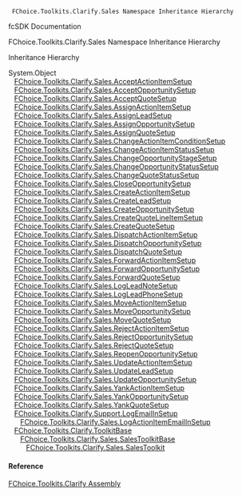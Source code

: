 ﻿     FChoice.Toolkits.Clarify.Sales Namespace Inheritance Hierarchy                                                   

fcSDK Documentation

FChoice.Toolkits.Clarify.Sales Namespace Inheritance Hierarchy

Inheritance Hierarchy

System.Object  
   [FChoice.Toolkits.Clarify.Sales.AcceptActionItemSetup](FChoice.Toolkits.Clarify~FChoice.Toolkits.Clarify.Sales.AcceptActionItemSetup.md)  
   [FChoice.Toolkits.Clarify.Sales.AcceptOpportunitySetup](FChoice.Toolkits.Clarify~FChoice.Toolkits.Clarify.Sales.AcceptOpportunitySetup.md)  
   [FChoice.Toolkits.Clarify.Sales.AcceptQuoteSetup](FChoice.Toolkits.Clarify~FChoice.Toolkits.Clarify.Sales.AcceptQuoteSetup.md)  
   [FChoice.Toolkits.Clarify.Sales.AssignActionItemSetup](FChoice.Toolkits.Clarify~FChoice.Toolkits.Clarify.Sales.AssignActionItemSetup.md)  
   [FChoice.Toolkits.Clarify.Sales.AssignLeadSetup](FChoice.Toolkits.Clarify~FChoice.Toolkits.Clarify.Sales.AssignLeadSetup.md)  
   [FChoice.Toolkits.Clarify.Sales.AssignOpportunitySetup](FChoice.Toolkits.Clarify~FChoice.Toolkits.Clarify.Sales.AssignOpportunitySetup.md)  
   [FChoice.Toolkits.Clarify.Sales.AssignQuoteSetup](FChoice.Toolkits.Clarify~FChoice.Toolkits.Clarify.Sales.AssignQuoteSetup.md)  
   [FChoice.Toolkits.Clarify.Sales.ChangeActionItemConditionSetup](FChoice.Toolkits.Clarify~FChoice.Toolkits.Clarify.Sales.ChangeActionItemConditionSetup.md)  
   [FChoice.Toolkits.Clarify.Sales.ChangeActionItemStatusSetup](FChoice.Toolkits.Clarify~FChoice.Toolkits.Clarify.Sales.ChangeActionItemStatusSetup.md)  
   [FChoice.Toolkits.Clarify.Sales.ChangeOpportunityStageSetup](FChoice.Toolkits.Clarify~FChoice.Toolkits.Clarify.Sales.ChangeOpportunityStageSetup.md)  
   [FChoice.Toolkits.Clarify.Sales.ChangeOpportunityStatusSetup](FChoice.Toolkits.Clarify~FChoice.Toolkits.Clarify.Sales.ChangeOpportunityStatusSetup.md)  
   [FChoice.Toolkits.Clarify.Sales.ChangeQuoteStatusSetup](FChoice.Toolkits.Clarify~FChoice.Toolkits.Clarify.Sales.ChangeQuoteStatusSetup.md)  
   [FChoice.Toolkits.Clarify.Sales.CloseOpportunitySetup](FChoice.Toolkits.Clarify~FChoice.Toolkits.Clarify.Sales.CloseOpportunitySetup.md)  
   [FChoice.Toolkits.Clarify.Sales.CreateActionItemSetup](FChoice.Toolkits.Clarify~FChoice.Toolkits.Clarify.Sales.CreateActionItemSetup.md)  
   [FChoice.Toolkits.Clarify.Sales.CreateLeadSetup](FChoice.Toolkits.Clarify~FChoice.Toolkits.Clarify.Sales.CreateLeadSetup.md)  
   [FChoice.Toolkits.Clarify.Sales.CreateOpportunitySetup](FChoice.Toolkits.Clarify~FChoice.Toolkits.Clarify.Sales.CreateOpportunitySetup.md)  
   [FChoice.Toolkits.Clarify.Sales.CreateQuoteLineItemSetup](FChoice.Toolkits.Clarify~FChoice.Toolkits.Clarify.Sales.CreateQuoteLineItemSetup.md)  
   [FChoice.Toolkits.Clarify.Sales.CreateQuoteSetup](FChoice.Toolkits.Clarify~FChoice.Toolkits.Clarify.Sales.CreateQuoteSetup.md)  
   [FChoice.Toolkits.Clarify.Sales.DispatchActionItemSetup](FChoice.Toolkits.Clarify~FChoice.Toolkits.Clarify.Sales.DispatchActionItemSetup.md)  
   [FChoice.Toolkits.Clarify.Sales.DispatchOpportunitySetup](FChoice.Toolkits.Clarify~FChoice.Toolkits.Clarify.Sales.DispatchOpportunitySetup.md)  
   [FChoice.Toolkits.Clarify.Sales.DispatchQuoteSetup](FChoice.Toolkits.Clarify~FChoice.Toolkits.Clarify.Sales.DispatchQuoteSetup.md)  
   [FChoice.Toolkits.Clarify.Sales.ForwardActionItemSetup](FChoice.Toolkits.Clarify~FChoice.Toolkits.Clarify.Sales.ForwardActionItemSetup.md)  
   [FChoice.Toolkits.Clarify.Sales.ForwardOpportunitySetup](FChoice.Toolkits.Clarify~FChoice.Toolkits.Clarify.Sales.ForwardOpportunitySetup.md)  
   [FChoice.Toolkits.Clarify.Sales.ForwardQuoteSetup](FChoice.Toolkits.Clarify~FChoice.Toolkits.Clarify.Sales.ForwardQuoteSetup.md)  
   [FChoice.Toolkits.Clarify.Sales.LogLeadNoteSetup](FChoice.Toolkits.Clarify~FChoice.Toolkits.Clarify.Sales.LogLeadNoteSetup.md)  
   [FChoice.Toolkits.Clarify.Sales.LogLeadPhoneSetup](FChoice.Toolkits.Clarify~FChoice.Toolkits.Clarify.Sales.LogLeadPhoneSetup.md)  
   [FChoice.Toolkits.Clarify.Sales.MoveActionItemSetup](FChoice.Toolkits.Clarify~FChoice.Toolkits.Clarify.Sales.MoveActionItemSetup.md)  
   [FChoice.Toolkits.Clarify.Sales.MoveOpportunitySetup](FChoice.Toolkits.Clarify~FChoice.Toolkits.Clarify.Sales.MoveOpportunitySetup.md)  
   [FChoice.Toolkits.Clarify.Sales.MoveQuoteSetup](FChoice.Toolkits.Clarify~FChoice.Toolkits.Clarify.Sales.MoveQuoteSetup.md)  
   [FChoice.Toolkits.Clarify.Sales.RejectActionItemSetup](FChoice.Toolkits.Clarify~FChoice.Toolkits.Clarify.Sales.RejectActionItemSetup.md)  
   [FChoice.Toolkits.Clarify.Sales.RejectOpportunitySetup](FChoice.Toolkits.Clarify~FChoice.Toolkits.Clarify.Sales.RejectOpportunitySetup.md)  
   [FChoice.Toolkits.Clarify.Sales.RejectQuoteSetup](FChoice.Toolkits.Clarify~FChoice.Toolkits.Clarify.Sales.RejectQuoteSetup.md)  
   [FChoice.Toolkits.Clarify.Sales.ReopenOpportunitySetup](FChoice.Toolkits.Clarify~FChoice.Toolkits.Clarify.Sales.ReopenOpportunitySetup.md)  
   [FChoice.Toolkits.Clarify.Sales.UpdateActionItemSetup](FChoice.Toolkits.Clarify~FChoice.Toolkits.Clarify.Sales.UpdateActionItemSetup.md)  
   [FChoice.Toolkits.Clarify.Sales.UpdateLeadSetup](FChoice.Toolkits.Clarify~FChoice.Toolkits.Clarify.Sales.UpdateLeadSetup.md)  
   [FChoice.Toolkits.Clarify.Sales.UpdateOpportunitySetup](FChoice.Toolkits.Clarify~FChoice.Toolkits.Clarify.Sales.UpdateOpportunitySetup.md)  
   [FChoice.Toolkits.Clarify.Sales.YankActionItemSetup](FChoice.Toolkits.Clarify~FChoice.Toolkits.Clarify.Sales.YankActionItemSetup.md)  
   [FChoice.Toolkits.Clarify.Sales.YankOpportunitySetup](FChoice.Toolkits.Clarify~FChoice.Toolkits.Clarify.Sales.YankOpportunitySetup.md)  
   [FChoice.Toolkits.Clarify.Sales.YankQuoteSetup](FChoice.Toolkits.Clarify~FChoice.Toolkits.Clarify.Sales.YankQuoteSetup.md)  
   [FChoice.Toolkits.Clarify.Support.LogEmailInSetup](FChoice.Toolkits.Clarify~FChoice.Toolkits.Clarify.Support.LogEmailInSetup.md)  
      [FChoice.Toolkits.Clarify.Sales.LogActionItemEmailInSetup](FChoice.Toolkits.Clarify~FChoice.Toolkits.Clarify.Sales.LogActionItemEmailInSetup.md)  
   [FChoice.Toolkits.Clarify.ToolkitBase](FChoice.Toolkits.Clarify~FChoice.Toolkits.Clarify.ToolkitBase.md)  
      [FChoice.Toolkits.Clarify.Sales.SalesToolkitBase](FChoice.Toolkits.Clarify~FChoice.Toolkits.Clarify.Sales.SalesToolkitBase.md)  
         [FChoice.Toolkits.Clarify.Sales.SalesToolkit](FChoice.Toolkits.Clarify~FChoice.Toolkits.Clarify.Sales.SalesToolkit.md)  



#### Reference

[FChoice.Toolkits.Clarify Assembly](FChoice.Toolkits.Clarify.md)